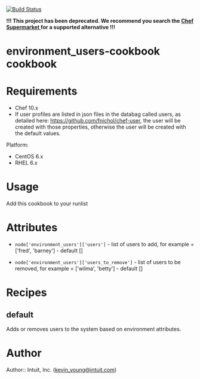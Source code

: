 [![Build Status](https://secure.travis-ci.org/intuit/environment_users-cookbook.png)](http://travis-ci.org/intuit/environment_users-cookbook)

**!!! This project has been deprecated.  We recommend you search the [Chef Supermarket ](https://supermarket.chef.io/) for a supported alternative !!!**

# environment_users-cookbook cookbook

# Requirements
* Chef 10.x
* If user profiles are listed in json files in the databag called users, as detailed here: https://github.com/fnichol/chef-user, the user will be created with those properties, otherwise the user will be created with the default values.

Platform:
* CentOS 6.x
* RHEL 6.x

# Usage
Add this cookbook to your runlist

# Attributes
* ```node['environment_users']['users']``` - list of users to add, for example = ['fred', 'barney'] - default []

* ```node['environment_users']['users_to_remove']``` - list of users to be removed, for example = ['wilma', 'betty'] - default []

# Recipes
## default
Adds or removes users to the system based on environment attributes.

# Author
Author:: Intuit, Inc. (<kevin_young@intuit.com>)
